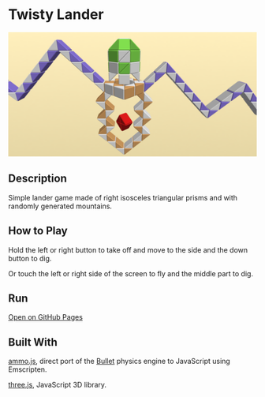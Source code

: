# Twisty Lander
![Screenshot](screenshot.png)

## Description
Simple lander game made of right isosceles triangular prisms and with randomly generated mountains.

## How to Play
Hold the left or right button to take off and move to the side and the down button to dig.

Or touch the left or right side of the screen to fly and the middle part to dig.

## Run
[Open on GitHub Pages](https://iliagrigorevdev.github.io/twistylander/)

## Built With
[ammo.js](https://github.com/kripken/ammo.js), direct port of the [Bullet](https://github.com/bulletphysics/bullet3) physics engine to JavaScript using Emscripten.

[three.js](https://github.com/mrdoob/three.js), JavaScript 3D library.
